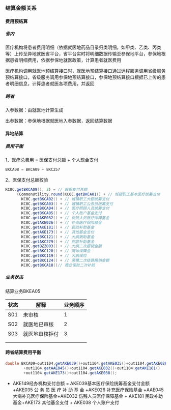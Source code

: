 ### 结算金额关系

#### 费用预结算

##### 省内

医疗机构将患者费用明细（依据就医地药品目录归类明细，如甲类、乙类、丙类等）上传至异地就医省平台，省平台实时将明细数据传输至参保地平台，参保地根据患者明细费用，依据参保地就医政策，计算患者就医费用

医疗机构调用就医地预结算接口时，就医地预结算接口通过远程服务调用省级服务预结算接口，省级服务调用参保地预结算接口，参保地预结算接口根据已上传的患者明细信息，计算患者就医各项费用，并返回

##### 跨省



入参数据：由就医地计算生成

出参数据：参保地根据就医地入参数据，返回结算数据

#### 异地结算

##### 费用平衡

1、医疗总费用 = 医保支付总额 + 个人现金支付

```java
BKCA08 = BKCA09 + BKC257
```

2、医保支付总额校验

```java
KC0C.getBKCA09(), 2) = // 医保支付总额
     (CommonUtility.round(KC0C.getBKCA01() + // 城镇职工基本医疗统筹支付
       KC0C.getBKCA02() + // 城镇职工大额统筹支付
       KC0C.getBKCA03() + // 城镇职工公务员统筹支付
       KC0C.getBKCA04() + // 医疗照顾人员统筹支付
       KC0C.getBKCA05() + // 个人账户基金支付
       KC0C.getAKE032() + // 伤残人员医疗保障基金
       KC0C.getAKE026() + // 补充医疗保险基金
       KC0C.getAKE181() + // 民政补助基金
       KC0C.getAKE173() + // 其他基金支付
       KC0C.getBKC121() + // 大病救助基金
       KC0C.getAKC279() + // 兜底补助基金
       KC0C.getBZZ003() + // 大病二次报销金额
       KC0C.getBKC120() + // 离休保障金
       KC0C.getBKC119() + // 大病保险
       KC0C.getBKC124() + // 劳模二次结算报销金额
       KC0C.getBKCA18()// 商业保险二次补助
```

##### 业务状态

结算业务BKEA05

| 状态 | 解释           | 业务顺序 |
| ---- | -------------- | -------- |
| S01  | 未审核         | 1        |
| S02  | 就医地已审核   | 2        |
| S03  | 就医地审核拒付 | 3        |
|      |                |          |
|      |                |          |

#### 跨省结算费用平衡

```java
double BKCA09=out1104.getAKE039()+out1104.getAKE035()+out1104.getAKE026()
		+out1104.getAAE045()+out1104.getAKE032()+out1104.getAKE181()
		+out1104.getAKE173()+out1104.getAKE038();
```

- AKE149经办机构支付总额 = AKE039基本医疗保险统筹基金支付金额 +AKE035 公 务 员 医 疗 补 助 基 金 +AKE026 补充医疗保险基金 +AAE045 大病补充医疗保险基金+AKE032 伤残人员医疗保障基金 +
  AKE181 民政补助基金+AKE173 其他基金支付 + AKE038 个人账户支付